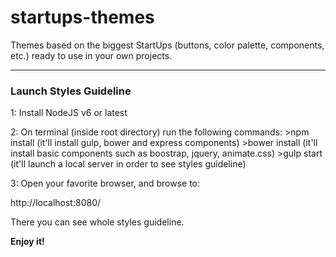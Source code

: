 # startups-themes
Themes based on the biggest StartUps (buttons, color palette, components, etc.) ready to use in your own projects.

---

### Launch Styles Guideline

1: Install NodeJS v6 or latest

2: On terminal (inside root directory) run the following commands:
    >npm install (it'll install gulp, bower and express components)
    >bower install (it'll install basic components such as boostrap, jquery, animate.css)
    >gulp start (it'll launch a local server in order to see styles guideline)

3: Open your favorite browser, and browse to:

http://localhost:8080/

There you can see whole styles guideline.

**Enjoy it!**
